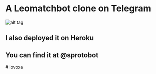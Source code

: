 <h1>A Leomatchbot clone on Telegram</h1>
 

![alt tag](http://sun9-53.userapi.com/sun9-62/s/v1/if1/38BLJE5aKixySGxVsECWeMBP_MLil5dvDUe0u6QUUT-49KwCUv0ClP0NnEoscihVQYsKzic_.jpg?size=200x282&quality=96&crop=0,0,427,604&ava=1 "")
  
<h2>I also deployed it on Heroku</h2>
<h2>You can find it at @sprotobot</h2>
  
#   l o v o x a  
 
